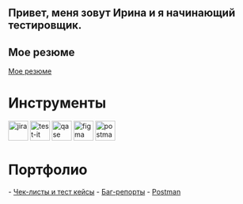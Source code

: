 <!--Header
-->
<!--## Обо мне-->
## Привет, меня зовут Ирина и я начинающий тестировщик.
 
## Мое резюме
[Мое резюме](https://github.com/irenelt)
<!--отредактировать создав реальное резюме и прикрепив ссылку-->
# Инструменты
<div>
 <img src="https://cdn.jsdelivr.net/gh/devicons/devicon/icons/jira/jira-original.svg" title="jira" alt="jira" width="40" height="40"/>

 <img src="https://docs.testit.software/images/testit_logo_icon_blue.png" title="test-it" alt="test-it" width="40" height="40"/>

 <img src="https://luna1.co/eb0187.png" title="qase" alt="qase" width="40" height="40"/>

 <img src="https://cdn.jsdelivr.net/gh/devicons/devicon/icons/figma/figma-original.svg" title="figma" alt="figma" width="40" height="40"/>

<img src="https://seeklogo.com/images/P/postman-logo-0087CA0D15-seeklogo.com.png" title="postman" alt="postman" width="40" height="40"/>

</div>

<!--![Jira](https://img.shields.io/badge/-Jira-2684ff?style=for-the-badge&logo=Jira&logoColor=2684ff)

![Azure DevOps](https://img.shields.io/badge/-Azure_DevOps-0078d4?style=for-the-badge&logo=Azure_DevOps&logoColor=0078d4)

![Postman](https://img.shields.io/badge/-Postman-EF5B25?style=for-the-badge&logo=Postman&logoColor=EF5B25)

![DevTools](https://img.shields.io/badge/-DevTools-EF5B25?style=for-the-badge&logo=DevTools&logoColor=EF5B25)-->
  
# Портфолио
<div>
- <a href="https://github.com/irenelt/irenelt" rel="noflow">Чек-листы и тест кейсы</a> 
- <a href="https://github.com/irenelt/irenelt" rel="noflow">Баг-репорты</a>
- <a href="https://github.com/irenelt/irenelt" rel="noflow">Postman</a>
</div>